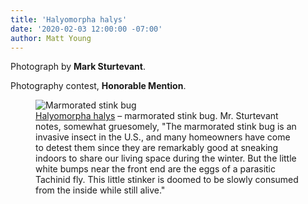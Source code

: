 ```yaml
---
title: 'Halyomorpha halys'
date: '2020-02-03 12:00:00 -07:00'
author: Matt Young
---
```

Photograph by **Mark Sturtevant**.

Photography contest, **Honorable Mention**.

<figure> 
<img src="/PT/uploads/2020/Sturtevant.Halyomorpha_halys.JPG" alt="Marmorated stink bug"/>
<figcaption><a href="http://ento.psu.edu/extension/factsheets/brown-marmorated-stink-bug">Halyomorpha halys</a> &ndash; marmorated stink bug. Mr. Sturtevant notes, somewhat gruesomely, "The marmorated stink bug is an invasive insect in the U.S., and many homeowners have come to detest them since they are remarkably good at sneaking indoors to share our living space during the winter. But the little white bumps near the front end are the eggs of a parasitic Tachinid fly. This little stinker is doomed to be slowly consumed from the inside while still alive."</figcaption>
</figure>
